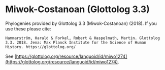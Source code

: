 # Miwok-Costanoan (Glottolog 3.3)

Phylogenies provided by Glottolog 3.3 (Miwok-Costanoan) (2018). If you use these please cite:

```
Hammarström, Harald & Forkel, Robert & Haspelmath, Martin. Glottolog 3.3. 2018. Jena: Max Planck Institute for the Science of Human History. https://glottolog.org/
```

See  [https://glottolog.org/resource/languoid/id/miwo1274](https://glottolog.org/resource/languoid/id/miwo1274).

